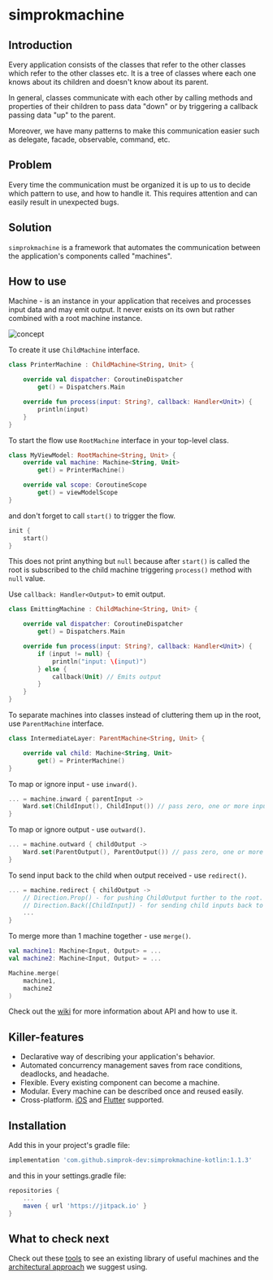 # simprokmachine


## Introduction

Every application consists of the classes that refer to the other classes which refer to the other classes etc. It is a tree of classes where each one knows about its children and doesn't know about its parent.

In general, classes communicate with each other by calling methods and properties of their children to pass data "down" or by triggering a callback passing data "up" to the parent.

Moreover, we have many patterns to make this communication easier such as delegate, facade, observable, command, etc.

## Problem

Every time the communication must be organized it is up to us to decide which pattern to use, and how to handle it. This requires attention and can easily result in unexpected bugs.

## Solution

```simprokmachine``` is a framework that automates the communication between the application's components called "machines".

## How to use

Machine - is an instance in your application that receives and processes input data and may emit output. It never exists on its own but rather combined with a root machine instance.

![concept](https://github.com/simprok-dev/simprokmachine-kotlin/blob/main/images/simprokmachine.drawio.png)

To create it use ```ChildMachine``` interface.

```Kotlin
class PrinterMachine : ChildMachine<String, Unit> {

    override val dispatcher: CoroutineDispatcher
        get() = Dispatchers.Main

    override fun process(input: String?, callback: Handler<Unit>) {
        println(input)
    }
}
```

To start the flow use ```RootMachine``` interface in your top-level class.

```Kotlin
class MyViewModel: RootMachine<String, Unit> {
    override val machine: Machine<String, Unit>
        get() = PrinterMachine()

    override val scope: CoroutineScope
        get() = viewModelScope
}
```

and don't forget to call ```start()``` to trigger the flow.

```Kotlin
init {
    start()
}
```

This does not print anything but ```null``` because after ```start()``` is called the root is subscribed to the child machine triggering ```process()``` method with ```null``` value.

Use ```callback: Handler<Output>``` to emit output.

```Kotlin
class EmittingMachine : ChildMachine<String, Unit> {

    override val dispatcher: CoroutineDispatcher
        get() = Dispatchers.Main

    override fun process(input: String?, callback: Handler<Unit>) {
        if (input != null) {
            println("input: \(input)")
        } else {
            callback(Unit) // Emits output
        }
    }
}
```


To separate machines into classes instead of cluttering them up in the root, use ```ParentMachine``` interface.

```Kotlin
class IntermediateLayer: ParentMachine<String, Unit> {

    override val child: Machine<String, Unit>
        get() = PrinterMachine() 
}
```


To map or ignore input - use ```inward()```.

```Kotlin
... = machine.inward { parentInput ->
    Ward.set(ChildInput(), ChildInput()) // pass zero, one or more inputs.
}
```

To map or ignore output - use ```outward()```.


```Kotlin
... = machine.outward { childOutput ->
    Ward.set(ParentOutput(), ParentOutput()) // pass zero, one or more outputs.
}
```

To send input back to the child when output received - use ```redirect()```.

```Kotlin
... = machine.redirect { childOutput ->
    // Direction.Prop() - for pushing ChildOutput further to the root.
    // Direction.Back([ChildInput]) - for sending child inputs back to the child.
    ...
}
```

To merge more than 1 machine together - use ```merge()```.

```Kotlin
val machine1: Machine<Input, Output> = ...
val machine2: Machine<Input, Output> = ...

Machine.merge(
    machine1,
    machine2
)
```

Check out the [wiki](https://github.com/simprok-dev/simprokmachine-kotlin/wiki) for more information about API and how to use it.


## Killer-features

- Declarative way of describing your application's behavior.
- Automated concurrency management saves from race conditions, deadlocks, and headache.
- Flexible. Every existing component can become a machine.
- Modular. Every machine can be described once and reused easily.
- Cross-platform. [iOS](https://github.com/simprok-dev/simprokmachine-ios) and [Flutter](https://github.com/simprok-dev/simprokmachine-flutter) supported.


## Installation

Add this in your project's gradle file:

```groovy
implementation 'com.github.simprok-dev:simprokmachine-kotlin:1.1.3'
```

and this in your settings.gradle file:

```groovy
repositories {
    ...
    maven { url 'https://jitpack.io' }
}
```

## What to check next

Check out these [tools](https://github.com/simprok-dev/simproktools-kotlin) to see an existing library of useful machines and the [architectural approach](https://github.com/simprok-dev/simprokcore-kotlin) we suggest using.
